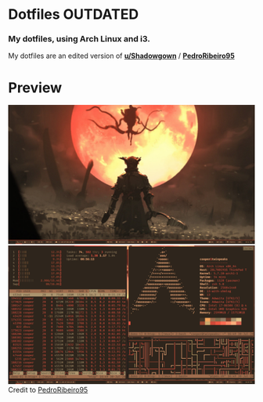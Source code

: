 # Dotfiles OUTDATED

### My dotfiles, using Arch Linux and i3.

My dotfiles are an edited version of **[u/Shadowgown](https://www.reddit.com/r/unixporn/comments/i0or0u/i3_time_to_go_on_a_hunt/)** / **[PedroRibeiro95](https://github.com/PedroRibeiro95/dotfiles)**

  
# Preview

![Background](screenshots/background.png)
![Terminal](screenshots/terminal.png)
Credit to [PedroRibeiro95](https://github.com/PedroRibeiro95/dotfiles)
